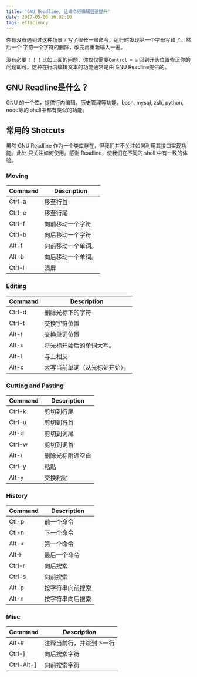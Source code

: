 ```yaml
---
title: 'GNU Readline, 让命令行编辑倍速提升'
date: 2017-05-03 16:02:10
tags: efficiency
---
```


你有没有遇到过这种场景？写了很长一串命令，运行时发现第一个字母写错了。然后一个
字符一个字符的删除，改完再重新输入一遍。

没有必要！！！比如上面的问题，你仅仅需要`Control + a` 回到开头位置修正你的问题即可。这种在行内编辑文本的功能通常是由 GNU Readline提供的。

<!-- more -->

## GNU Readline是什么？

GNU 的一个库，提供行内编辑，历史管理等功能。bash, mysql, zsh, python, node等的
shell中都有类似的功能。

## 常用的 Shotcuts

虽然 GNU Readline 作为一个类库存在，但我们并不关注如何利用其接口实现功能。此处
只关注如何使用。感谢 Readline，使我们在不同的 shell 中有一致的体验。



### Moving

| Command | Description |
| --- | --- |
| Ctrl-a | 移至行首 |
| Ctrl-e | 移至行尾 |
| Ctrl-f | 向前移动一个字符 |
| Ctrl-b | 向后移动一个字符 |
| Alt-f | 向前移动一个单词。 |
| Alt-b | 向后移动一个单词。 |
| Ctrl-l | 清屏 |


### Editing

| Command | Description |
| --- | --- |
| Ctrl-d | 删除光标下的字符 |
| Ctrl-t | 交换字符位置 |
| Alt-t | 交换单词位置 |
| Alt-u | 将光标开始后的单词大写。 |
| Alt-l | 与上相反 |
| Alt-c | 大写当前单词（从光标处开始）。 |


### Cutting and Pasting

| Command | Description |
| --- | --- |
| Ctrl-k | 剪切到行尾 |
| Ctrl-u | 剪切到行首 |
| Alt-d | 剪切到词尾 |
| Ctrl-w | 剪切到词首 |
| Alt-\ | 删除光标附近空白 |
| Ctrl-y | 粘贴 |
| Alt-y | 交换粘贴 |


### History

| Command | Description |
| --- | --- |
| Ctl-p | 前一个命令 |
| Ctl-n | 下一个命令 |
| Alt-< | 第一个命令 |
| Alt-> | 最后一个命令 |
| Ctrl-r | 向后搜索 |
| Ctrl-s | 向前搜索 |
| Alt-p | 按字符串向前搜索 |
| Alt-n | 按字符串向后搜索 |


### Misc

| Command | Description |
| --- | --- |
| Alt-# | 注释当前行，并跳到下一行 |
| Ctrl-] | 向后搜索字符 |
| Ctrl-Alt-] | 向前搜索字符 |
